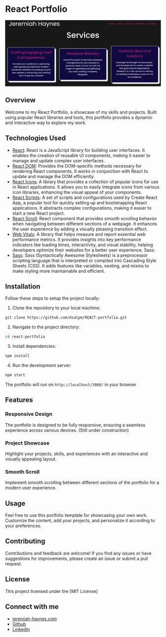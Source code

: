 # React Portfolio

<p align='center'>
<img src='./src/assets/demo-screenshot.png' alt='Portfolio Screenshot' />
</p>


## Overview

Welcome to my React Portfolio, a showcase of my skills and projects. Built using popular React libraries and tools, this portfolio provides a dynamic and interactive way to explore my work.


## Technologies Used

- [React](https://react.dev/): React is a JavaScript library for building user interfaces. It enables the creation of reusable UI components, making it easier to manage and update complex user interfaces.
- [React DOM](https://react.dev/reference/react-dom): Provides the DOM-specific methods necessary for rendering React components. It works in conjunction with React to update and manage the DOM efficiently.
- [React Icons](https://react-icons.github.io/react-icons/): A library that provides a collection of popular icons for use in React applications. It allows you to easily integrate icons from various icon libraries, enhancing the visual appeal of your components.
- [React Scripts](https://github.com/facebook/create-react-app): A set of scripts and configurations used by Create React App, a popular tool for quickly setting up and bootstrapping React applications. It abstracts complex configurations, making it easier to start a new React project.
- [React Scroll](https://github.com/fisshy/react-scroll): React component that provides smooth scrolling behavior when navigating between different sections of a webpage. It enhances the user experience by adding a visually pleasing transition effect.
- [Web Vitals](https://github.com/GoogleChrome/web-vitals#readme): A library that helps measure and report essential web performance metrics. It provides insights into key performance indicators like loading times, interactivity, and visual stability, helping developers optimize their websites for a better user experience.
Sass:
- [Sass](https://sass-lang.com/documentation/): Sass (Syntactically Awesome Stylesheets) is a preprocessor scripting language that is interpreted or compiled into Cascading Style Sheets (CSS). It adds features like variables, nesting, and mixins to make styling more maintainable and efficient.


## Installation

Follow these steps to setup the project locally:

1. Clone the repository to your local machine: 
``` bash
git clone https://github.com/dsatpm/REACT-portfolio.git
```

2. Navigate to the project directory: 
``` bash
cd react-portfolio
```

3. Install dependencies:
``` bash
npm install
```

4. Run the development server:
``` bash
npm start
```
The portfolio will run on `http://localhost/3000/` in your browser


## Features

### Responsive Design
The portfolio is designed to be fully responsive, ensuring a seamless experience across various devices. (Still under construction)
### Project Showcase
Highlight your projects, skills, and experiences with an interactive and visually appealing layout.
### Smooth Scroll
Implement smooth scrolling between different sections of the portfolio for a modern user experience.


## Usage

Feel free to use this portfolio template for showcasing your own work. Customize the content, add your projects, and personalize it according to your preferences.


## Contributing

Contributions and feedback are welcome! If you find any issues or have suggestions for improvements, please create an issue or submit a pull request.


## License

This project licensed under the [MIT License]


## Connect with me

- [jeremiah-haynes.com](https://jeremiah-haynes.com)
- [Github](https://github.com/dsatpm)
- [LinkedIn](https://linkedin.com/in/jeremiah-j-haynes)